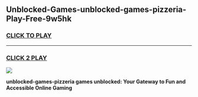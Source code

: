 
## Unblocked-Games-unblocked-games-pizzeria-Play-Free-9w5hk
<h3>
<a href="https://premium76.site?title=unblocked-games-pizzeria&ref=10A">CLICK TO PLAY</a></h3>
<hr>

<h3>
<a href="https://premium76.site?title=unblocked-games-pizzeria&ref=10A">CLICK 2 PLAY</a>
  
</h3>

<a href="https://premium76.site?title=unblocked-games-pizzeria&ref=10A"><img src="https://clearcache.store/games.png"></a>


**unblocked-games-pizzeria games unblocked: Your Gateway to Fun and Accessible Online Gaming**

